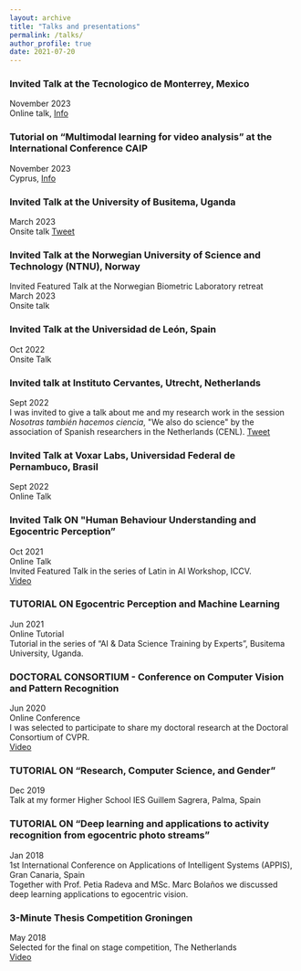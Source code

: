 ```yaml
---
layout: archive
title: "Talks and presentations"
permalink: /talks/
author_profile: true
date: 2021-07-20
---
```


### Invited Talk at the Tecnologico de Monterrey, Mexico 
November 2023 <br>
Online talk, <a href="https://x.com/Beto_OchoaRuiz/status/1720501392459055530?s=20">Info</a> <br>

### Tutorial on “Multimodal learning for video analysis” at the International Conference CAIP 
November 2023 <br>
Cyprus, <a href="https://cyprusconferences.org/caip2023/tutorials/">Info</a> <br>

### Invited Talk at the University of Busitema, Uganda 
March 2023 <br>
Onsite talk <a href="https://twitter.com/BUAIIR/status/1638525687752536064?s=20">Tweet</a> <br>

### Invited Talk at the Norwegian University of Science and Technology (NTNU), Norway 
Invited Featured Talk at the Norwegian Biometric Laboratory retreat <br>
March 2023 <br>
Onsite talk <br>

### Invited Talk at the Universidad de León, Spain
Oct 2022 <br> 
Onsite Talk <br>

### Invited talk at Instituto Cervantes, Utrecht, Netherlands
Sept 2022 <br> 
I was invited to give a talk about me and my research work in the session _Nosotras también hacemos ciencia_, "We also do science" by the association of Spanish researchers in the Netherlands (CENL). <a href="https://twitter.com/eTalaveraM/status/1573695776383012866?s=20&t=dAFbPB59r9snPMSXMrHWcQ">Tweet</a> <br>

### Invited Talk at Voxar Labs, Universidad Federal de Pernambuco, Brasil
Sept 2022 <br> 
Online Talk <br>

### Invited Talk ON "Human Behaviour Understanding and Egocentric Perception” 
Oct 2021 <br> 
Online Talk <br>
Invited Featured Talk in the series of Latin in AI Workshop, ICCV.<br>
<a href="https://youtu.be/HP8Ay-i35T8" target="_blank">Video</a>

### TUTORIAL ON Egocentric Perception and Machine Learning
Jun 2021 <br> 
Online Tutorial <br>
Tutorial in the series of “AI & Data Science Training by Experts”, Busitema University, Uganda.

### DOCTORAL CONSORTIUM - Conference on Computer Vision and Pattern Recognition
Jun 2020 <br>
Online Conference <br>
I was selected to participate to share my doctoral research at the Doctoral Consortium of CVPR. <br>
<a href="https://www.youtube.com/watch?v=wxi7f-CVPtI" target="_blank">Video</a>

### TUTORIAL ON “Research, Computer Science, and Gender” 
Dec 2019 <br>
Talk at my former Higher School IES Guillem Sagrera, Palma, Spain


### TUTORIAL ON “Deep learning and applications to activity recognition from egocentric photo streams”
Jan 2018 <br>
1st International Conference on Applications of Intelligent Systems (APPIS), Gran Canaria, Spain <br>
Together with Prof. Petia Radeva and MSc. Marc Bolaños we discussed deep learning applications to egocentric vision.

### 3-Minute Thesis Competition Groningen
May 2018 <br>
Selected for the final on stage competition, The Netherlands <br>
<a href="https://youtu.be/H6_chK3T8DU" target="_blank">Video</a>
